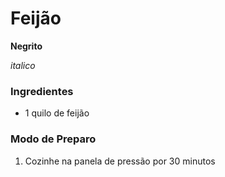 # Feijão

**Negrito**

_italico_

### Ingredientes
 - 1 quilo de feijão

### Modo de Preparo

1. Cozinhe na panela de pressão por 30 minutos
